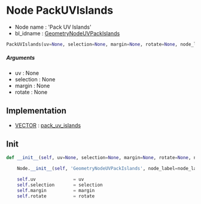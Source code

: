 # Node PackUVIslands

- Node name : 'Pack UV Islands'
- bl_idname : [GeometryNodeUVPackIslands](https://docs.blender.org/api/current/bpy.types.GeometryNodeUVPackIslands.html)


``` python
PackUVIslands(uv=None, selection=None, margin=None, rotate=None, node_label=None, node_color=None)
```
##### Arguments

- uv : None
- selection : None
- margin : None
- rotate : None

## Implementation

- [VECTOR](/docs/GeoNodes/socket_VECTOR.md) : [pack_uv_islands](/docs/GeoNodes/socket_VECTOR.md#pack_uv_islands)

## Init

``` python
def __init__(self, uv=None, selection=None, margin=None, rotate=None, node_label=None, node_color=None):

    Node.__init__(self, 'GeometryNodeUVPackIslands', node_label=node_label, node_color=node_color)

    self.uv              = uv
    self.selection       = selection
    self.margin          = margin
    self.rotate          = rotate
```
